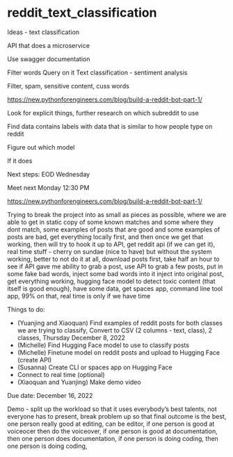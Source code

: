 # reddit_text_classification

Ideas - text classification 

API that does a microservice

Use swagger documentation

Filter words 
Query on it
Text classification - sentiment analysis

Filter, spam, sensitive content, cuss words

https://new.pythonforengineers.com/blog/build-a-reddit-bot-part-1/

Look for explicit things, further research on which subreddit to use 

Find data contains labels with data that is similar to how people type on reddit

Figure out which model 

If it does 

Next steps:
EOD Wednesday 

Meet next Monday 12:30 PM

https://new.pythonforengineers.com/blog/build-a-reddit-bot-part-1/



Trying to break the project into as small as pieces as possible, where we are able to get in static copy of some known matches and some where they dont match, some examples of posts that are good and some examples of posts are bad, get everything locally first, and then once we get that working, then will try to hook it up to API, get reddit api (if we can get it), real time stuff - cherry on sundae (nice to have) but without the system working, better to not do it at all, download posts first, take half an hour to see if API gave me ability to grab a post, use API to grab a few posts, put in some fake bad words, inject some bad words into it inject into original post, get everything working, hugging face model to detect toxic content (that itself is good enough), have some data, get spaces app, command line tool app, 99% on that, real time is only if we have time 

Things to do: 
- (Yuanjing and Xiaoquan) Find examples of reddit posts for both classes we are trying to classify, Convert to CSV (2 columns - text, class), 2 classes, Thursday December 8, 2022
- (Michelle) Find Hugging Face model to use to classify posts
- (Michelle) Finetune model on reddit posts and upload to Hugging Face (create API)
- (Susanna) Create CLI or spaces app on Hugging Face
- Connect to real time (optional) 
- (Xiaoquan and Yuanjing) Make demo video 


Due date: December 16, 2022 

Demo - split up the workload so that it uses everybody’s best talents, not everyone has to present, break problem up so that final outcome is the best, one person really good at editing, can be editor, if one person is good at voiceocer then do the voiceover, if one person is good at documentation, then one person does documentation, if one person is doing coding, then one person is doing coding, 
